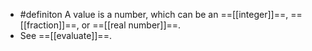 - #definiton A value is a number, which can be an ==[[integer]]==, ==[[fraction]]==, or ==[[real number]]==.
- See ==[[evaluate]]==.